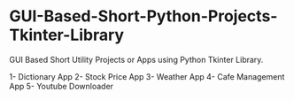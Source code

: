 # GUI-Based-Short-Python-Projects-Tkinter-Library

GUI Based Short Utility Projects or Apps using Python Tkinter Library.

1- Dictionary App
2- Stock Price App
3- Weather App
4- Cafe Management App
5- Youtube Downloader
